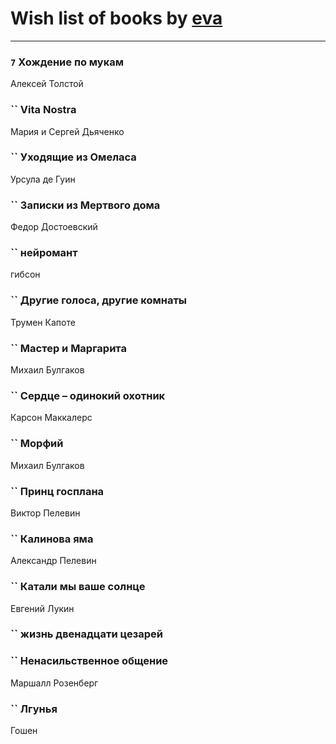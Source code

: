 # Wish list of books by [eva](https://plus.google.com/u/0/111656270551033014778/)
---

### `7` Хождение по мукам
Алексей Толстой

### `` Vita Nostra
Мария и Сергей Дьяченко

### `` Уходящие из Омеласа
Урсула де Гуин

### `` Записки из Мертвого дома
Федор Достоевский

### `` нейромант
гибсон

### `` Другие голоса, другие комнаты
Трумен Капоте

### `` Мастер и Маргарита
Михаил Булгаков

### `` Сердце – одинокий охотник
Карсон Маккалерс

### `` Морфий
Михаил Булгаков

### `` Принц госплана
Виктор Пелевин

### `` Калинова яма
Александр Пелевин

### `` Катали мы ваше солнце
Евгений Лукин

### `` жизнь двенадцати цезарей

### `` Ненасильственное общение
Маршалл Розенберг

### `` Лгунья
Гошен

